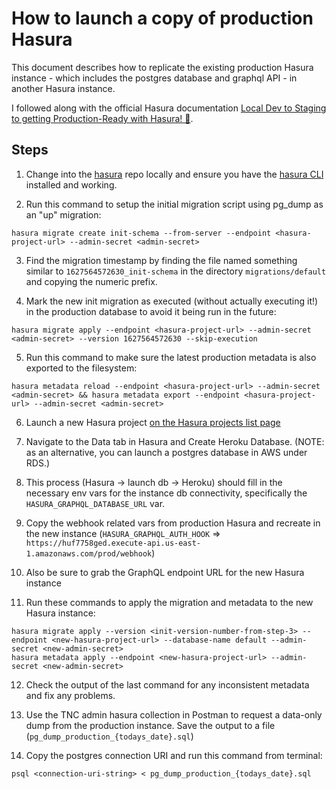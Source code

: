 # How to launch a copy of production Hasura

This document describes how to replicate the existing production Hasura instance - which includes the postgres database and graphql API - in another Hasura instance.

I followed along with the official Hasura documentation [Local Dev to Staging to getting Production-Ready with Hasura! 🚀](https://hasura.io/blog/moving-from-local-development-staging-production-with-hasura/).

## Steps

1. Change into the [hasura](https://github.com/news-catalyst/hasura/) repo locally and ensure you have the [hasura CLI](https://hasura.io/docs/latest/graphql/core/hasura-cli/install-hasura-cli.html#install-hasura-cli) installed and working.

2. Run this command to setup the initial migration script using pg_dump as an "up" migration:

`hasura migrate create init-schema --from-server --endpoint <hasura-project-url> --admin-secret <admin-secret>`

3. Find the migration timestamp by finding the file named something similar to `1627564572630_init-schema` in the directory `migrations/default` and copying the numeric prefix.

4. Mark the new init migration as executed (without actually executing it!) in the production database to avoid it being run in the future:

`hasura migrate apply --endpoint <hasura-project-url> --admin-secret <admin-secret> --version 1627564572630 --skip-execution`

5. Run this command to make sure the latest production metadata is also exported to the filesystem:

`hasura metadata reload --endpoint <hasura-project-url> --admin-secret <admin-secret> && hasura metadata export --endpoint <hasura-project-url> --admin-secret <admin-secret>`

6. Launch a new Hasura project [on the Hasura projects list page](https://cloud.hasura.io/projects)

7. Navigate to the Data tab in Hasura and Create Heroku Database. (NOTE: as an alternative, you can launch a postgres database in AWS under RDS.)

8. This process (Hasura -> launch db -> Heroku) should fill in the necessary env vars for the instance db connectivity, specifically the `HASURA_GRAPHQL_DATABASE_URL` var.

9. Copy the webhook related vars from production Hasura and recreate in the new instance (`HASURA_GRAPHQL_AUTH_HOOK` => `https://huf7758ged.execute-api.us-east-1.amazonaws.com/prod/webhook`)

10. Also be sure to grab the GraphQL endpoint URL for the new Hasura instance

11. Run these commands to apply the migration and metadata to the new Hasura instance:

```
hasura migrate apply --version <init-version-number-from-step-3> --endpoint <new-hasura-project-url> --database-name default --admin-secret <new-admin-secret>
hasura metadata apply --endpoint <new-hasura-project-url> --admin-secret <new-admin-secret>
```

12. Check the output of the last command for any inconsistent metadata and fix any problems.

13. Use the TNC admin hasura collection in Postman to request a data-only dump from the production instance. Save the output to a file (`pg_dump_production_{todays_date}.sql`)

14. Copy the postgres connection URI and run this command from terminal:

`psql <connection-uri-string> < pg_dump_production_{todays_date}.sql`
